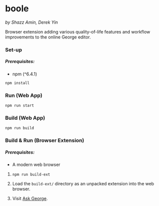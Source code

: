 boole
=====

*by Shazz Amin, Derek Yin*

Browser extension adding various quality-of-life features and workflow improvements to the online George editor.


### Set-up
##### Prerequisites:
* npm (^6.4.1)

`npm install`


### Run (Web App)

`npm run start`


### Build (Web App)

`npm run build`


### Build & Run (Browser Extension)
##### Prerequisites:
* A modern web browser

1. `npm run build-ext`

1. Load the `build-ext/` directory as an unpacked extension into the web browser.

2. Visit [Ask George](https://www.student.cs.uwaterloo.ca/~se212/george/ask-george/).

